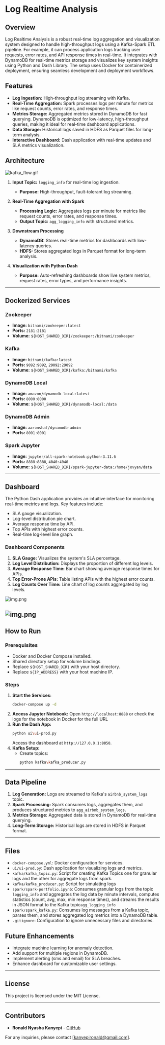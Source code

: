 # Log Realtime Analysis

## Overview

Log Realtime Analysis is a robust real-time log aggregation and visualization system designed to handle high-throughput logs using a Kafka-Spark ETL pipeline. For example, it can process application logs tracking user requests, error rates, and API response times in real-time. It integrates with DynamoDB for real-time metrics storage and visualizes key system insights using Python and Dash Library. The setup uses Docker for containerized deployment, ensuring seamless development and deployment workflows.

## Features

- **Log Ingestion:** High-throughput log streaming with Kafka.
- **Real-Time Aggregation:** Spark processes logs per minute for metrics like request counts, error rates, and response times.
- **Metrics Storage:** Aggregated metrics stored in DynamoDB for fast querying. DynamoDB is optimized for low-latency, high-throughput queries, making it ideal for real-time dashboard applications.
- **Data Storage:** Historical logs saved in HDFS as Parquet files for long-term analysis.
- **Interactive Dashboard:** Dash application with real-time updates and SLA metrics visualization.

## Architecture
![kafka_flow.gif](ui%2Fassets%2Fkafka_flow.gif)
1. **Input Topic:** `logging_info` for real-time log ingestion.
   - **Purpose:** High-throughput, fault-tolerant log streaming.

2. **Real-Time Aggregation with Spark**
   - **Processing Logic:** Aggregates logs per minute for metrics like request counts, error rates, and response times.
   - **Output Topic:** `agg_logging_info` with structured metrics.

3. **Downstream Processing**
   - **DynamoDB:** Stores real-time metrics for dashboards with low-latency queries.
   - **HDFS:** Stores aggregated logs in Parquet format for long-term analysis.

4. **Visualization with Python Dash**

   - **Purpose:** Auto-refreshing dashboards show live system metrics, request rates, error types, and performance insights.

---

## Dockerized Services

### Zookeeper

- **Image:** `bitnami/zookeeper:latest`
- **Ports:** `2181:2181`
- **Volume:** `${HOST_SHARED_DIR}/zookeeper:/bitnami/zookeeper`

### Kafka

- **Image:** `bitnami/kafka:latest`
- **Ports:** `9092:9092`, `29092:29092`
- **Volume:** `${HOST_SHARED_DIR}/kafka:/bitnami/kafka`

### DynamoDB Local

- **Image:** `amazon/dynamodb-local:latest`
- **Ports:** `8000:8000`
- **Volume:** `${HOST_SHARED_DIR}/dynamodb-local:/data`

### DynamoDB Admin

- **Image:** `aaronshaf/dynamodb-admin`
- **Ports:** `8001:8001`

### Spark Jupyter
- **Image:** `jupyter/all-spark-notebook:python-3.11.6`
- **Ports:** `8888:8888`, `4040:4040`
- **Volume:** `${HOST_SHARED_DIR}/spark-jupyter-data:/home/jovyan/data`

---

## Dashboard

The Python Dash application provides an intuitive interface for monitoring real-time metrics and logs. Key features include:

- SLA gauge visualization.
- Log-level distribution pie chart.
- Average response time by API.
- Top APIs with highest error counts.
- Real-time log-level line graph.

### Dashboard Components

1. **SLA Gauge:** Visualizes the system's SLA percentage.
2. **Log Level Distribution:** Displays the proportion of different log levels.
3. **Average Response Time:** Bar chart showing average response times for APIs.
4. **Top Error-Prone APIs:** Table listing APIs with the highest error counts.
5. **Log Counts Over Time:** Line chart of log counts aggregated by log levels.

![img.png](ui/assets/dashboard-1.png)

![img.png](ui/assets/dashboard-2.png)
---

## How to Run

### Prerequisites
- Docker and Docker Compose installed.
- Shared directory setup for volume bindings.
- Replace `${HOST_SHARED_DIR}` with your host directory.
- Replace `${IP_ADDRESS}` with your host machine IP.

### Steps

1. **Start the Services:**
   ```bash
   docker-compose up -d
   ```
2. **Access Jupyter Notebook:**
   Open `http://localhost:8888` or check the logs for the notebook in Docker for the full URL
3. **Run the Dash App:**
   ```bash
   python ui\ui-prod.py
   ```
   Access the dashboard at `http://127.0.0.1:8050`.
4. **Kafka Setup:**
   - Create topics:
     ```bash
     python kafka\kafka_producer.py
     ```

---

## Data Pipeline

1. **Log Generation:** Logs are streamed to Kafka's `airbnb_system_logs` topic.
2. **Spark Processing:** Spark consumes logs, aggregates them, and produces structured metrics to `agg_airbnb_system_logs`.
3. **Metrics Storage:** Aggregated data is stored in DynamoDB for real-time querying.
4. **Long-Term Storage:** Historical logs are stored in HDFS in Parquet format.

---

## Files

- `docker-compose.yml`: Docker configuration for services.
- `ui/ui-prod.py`: Dash application for visualizing logs and metrics.
- `kafka/kafka_topic.py`: Script for creating Kafka Topics one for granular logs and the other for aggregate logs from spark.
- `kafka/kafka_producer.py`: Script for simulating logs
- `spark/spark-portfolio.ipynb`: Consumes granular logs from the topic `logging_info` and  aggregates the log data by minute intervals, computes statistics (count, avg, max, min response times), and streams the results in JSON format to the Kafka topic`agg_logging_info`
- `spark/spark_kafka.py`: Consumes log messages from a Kafka topic, parses them, and stores aggregated log metrics into a DynamoDB table.
- `.gitignore`: Configuration to ignore unnecessary files and directories.



## Future Enhancements

- Integrate machine learning for anomaly detection.
- Add support for multiple regions in DynamoDB.
- Implement alerting (sms and email) for SLA breaches.
- Enhance dashboard for customizable user settings.

---

## License

This project is licensed under the MIT License.

---

## Contributors

- **Ronald Nyasha Kanyepi** - [GitHub](https://github.com/ronaldkanyepi)

For any inquiries, please contact [[kanyepironald@gmail.com](mailto\:kanyepironald@gmail.com)].


